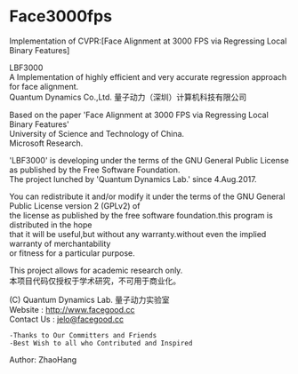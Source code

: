 # Face3000fps
Implementation of CVPR:[Face Alignment at 3000 FPS via Regressing Local Binary Features]  

LBF3000  
A Implementation of highly efficient and very accurate regression approach for face alignment.  
Quantum Dynamics Co.,Ltd. 量子动力（深圳）计算机科技有限公司  

Based on the paper 'Face Alignment at 3000 FPS via Regressing Local Binary Features'  
University of Science and Technology of China.  
Microsoft Research.  

'LBF3000' is developing under the terms of the GNU General Public License as published by the Free Software Foundation.  
The project lunched by 'Quantum Dynamics Lab.' since 4.Aug.2017.  

You can redistribute it and/or modify it under the terms of the GNU General Public License version 2 (GPLv2) of  
the license as published by the free software foundation.this program is distributed in the hope  
that it will be useful,but without any warranty.without even the implied warranty of merchantability  
or fitness for a particular purpose.  

This project allows for academic research only.  
本项目代码仅授权于学术研究，不可用于商业化。  

(C)	Quantum Dynamics Lab. 量子动力实验室  
	Website : http://www.facegood.cc  
	Contact Us : jelo@facegood.cc  

	-Thanks to Our Committers and Friends
	-Best Wish to all who Contributed and Inspired
 Author:		ZhaoHang
